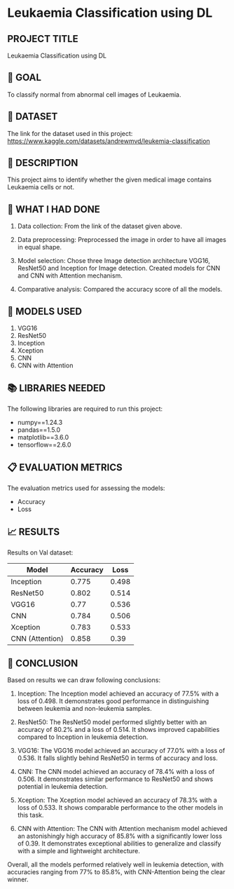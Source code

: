 # Leukaemia Classification using DL

## PROJECT TITLE

Leukaemia Classification using DL

## 🎯 GOAL

To classify normal from abnormal cell images of Leukaemia.

## 🧵 DATASET

The link for the dataset used in this project: https://www.kaggle.com/datasets/andrewmvd/leukemia-classification

## 🧾 DESCRIPTION

This project aims to identify whether the given medical image contains Leukaemia cells or not.

## 🧮 WHAT I HAD DONE

1. Data collection: From the link of the dataset given above. 

2. Data preprocessing: Preprocessed the image in order to have all images in equal shape.

3. Model selection: Chose three Image detection architecture VGG16, ResNet50 and Inception for Image detection. Created models for CNN and CNN with Attention mechanism.

4. Comparative analysis: Compared the accuracy score of all the models.

## 🚀 MODELS USED

1. VGG16
2. ResNet50
3. Inception
4. Xception
5. CNN
6. CNN with Attention

## 📚 LIBRARIES NEEDED

The following libraries are required to run this project:

- numpy==1.24.3
- pandas==1.5.0
- matplotlib==3.6.0
- tensorflow==2.6.0

## 📋 EVALUATION METRICS

The evaluation metrics used for assessing the models:

- Accuracy 
- Loss

## 📈 RESULTS

Results on Val dataset:

| Model      | Accuracy | Loss    |
|------------|----------|---------|
| Inception    | 0.775     | 0.498   |
| ResNet50    | 0.802     | 0.514    |
| VGG16    | 0.77     | 0.536    |
| CNN    | 0.784     | 0.506    |
| Xception    | 0.783     | 0.533    |
| CNN (Attention)    | 0.858     | 0.39    |

## 📢 CONCLUSION

Based on results we can draw following conclusions:

1. Inception: The Inception model achieved an accuracy of 77.5% with a loss of 0.498. It demonstrates good performance in distinguishing between leukemia and non-leukemia samples.

2. ResNet50: The ResNet50 model performed slightly better with an accuracy of 80.2% and a loss of 0.514. It shows improved capabilities compared to Inception in leukemia detection.

3. VGG16: The VGG16 model achieved an accuracy of 77.0% with a loss of 0.536. It falls slightly behind ResNet50 in terms of accuracy and loss.

4. CNN: The CNN model achieved an accuracy of 78.4% with a loss of 0.506. It demonstrates similar performance to ResNet50 and shows potential in leukemia detection.

5. Xception: The Xception model achieved an accuracy of 78.3% with a loss of 0.533. It shows comparable performance to the other models in this task.

6. CNN with Attention: The CNN with Attention mechanism model achieved an astonishingly high accuracy of 85.8% with a significantly lower loss of 0.39. It demonstrates exceptional abilities to generalize and classify with a simple and lightweight architecture.

Overall, all the models performed relatively well in leukemia detection, with accuracies ranging from 77% to 85.8%, with CNN-Attention being the clear winner.  

